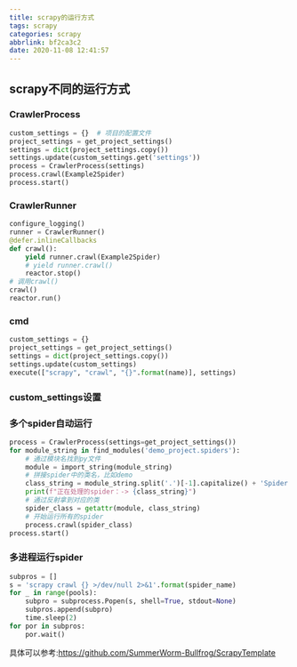 ```yaml
---
title: scrapy的运行方式
tags: scrapy
categories: scrapy
abbrlink: bf2ca3c2
date: 2020-11-08 12:41:57
---
```


## scrapy不同的运行方式
### CrawlerProcess
```python
custom_settings = {}  # 项目的配置文件
project_settings = get_project_settings()
settings = dict(project_settings.copy())
settings.update(custom_settings.get('settings'))
process = CrawlerProcess(settings)
process.crawl(Example2Spider)
process.start()
```
### CrawlerRunner
```python
configure_logging()
runner = CrawlerRunner()
@defer.inlineCallbacks
def crawl():
    yield runner.crawl(Example2Spider)
    # yield runner.crawl()
    reactor.stop()
# 调用crawl()
crawl()
reactor.run()
```
### cmd
```python
custom_settings = {}
project_settings = get_project_settings()
settings = dict(project_settings.copy())
settings.update(custom_settings)
execute(["scrapy", "crawl", "{}".format(name)], settings)
```
### custom_settings设置

### 多个spider自动运行
```python
process = CrawlerProcess(settings=get_project_settings())
for module_string in find_modules('demo_project.spiders'):
    # 通过模块名找到py文件
    module = import_string(module_string)
    # 拼接spider中的类名，比如demo
    class_string = module_string.split('.')[-1].capitalize() + 'Spider'
    print(f"正在处理的spider：-> {class_string}")
    # 通过反射拿到对应的类
    spider_class = getattr(module, class_string)
    # 开始运行所有的spider
    process.crawl(spider_class)
process.start()
```
### 多进程运行spider
```python
subpros = []
s = 'scrapy crawl {} >/dev/null 2>&1'.format(spider_name)
for _ in range(pools):
    subpro = subprocess.Popen(s, shell=True, stdout=None)
    subpros.append(subpro)
    time.sleep(2)
for por in subpros:
    por.wait()
```
具体可以参考:https://github.com/SummerWorm-Bullfrog/ScrapyTemplate